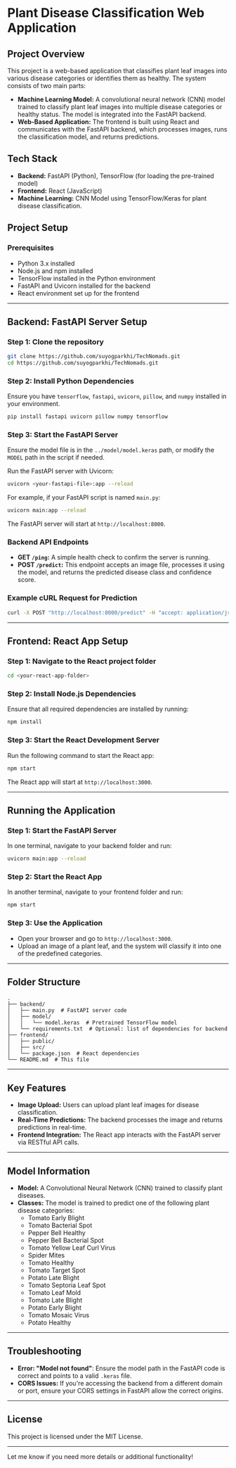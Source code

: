 # Plant Disease Classification Web Application

## Project Overview

This project is a web-based application that classifies plant leaf images into various disease categories or identifies them as healthy. The system consists of two main parts:

- **Machine Learning Model:** A convolutional neural network (CNN) model trained to classify plant leaf images into multiple disease categories or healthy status. The model is integrated into the FastAPI backend.
- **Web-Based Application:** The frontend is built using React and communicates with the FastAPI backend, which processes images, runs the classification model, and returns predictions.

## Tech Stack

- **Backend:** FastAPI (Python), TensorFlow (for loading the pre-trained model)
- **Frontend:** React (JavaScript)
- **Machine Learning:** CNN Model using TensorFlow/Keras for plant disease classification.

## Project Setup

### Prerequisites

- Python 3.x installed
- Node.js and npm installed
- TensorFlow installed in the Python environment
- FastAPI and Uvicorn installed for the backend
- React environment set up for the frontend

---

## Backend: FastAPI Server Setup

### Step 1: Clone the repository

```bash
git clone https://github.com/suyogparkhi/TechNomads.git
cd https://github.com/suyogparkhi/TechNomads.git
```

### Step 2: Install Python Dependencies

Ensure you have `tensorflow`, `fastapi`, `uvicorn`, `pillow`, and `numpy` installed in your environment.

```bash
pip install fastapi uvicorn pillow numpy tensorflow
```

### Step 3: Start the FastAPI Server

Ensure the model file is in the `../model/model.keras` path, or modify the `MODEL` path in the script if needed.

Run the FastAPI server with Uvicorn:

```bash
uvicorn <your-fastapi-file>:app --reload
```

For example, if your FastAPI script is named `main.py`:

```bash
uvicorn main:app --reload
```

The FastAPI server will start at `http://localhost:8000`.

### Backend API Endpoints

- **GET `/ping`:** A simple health check to confirm the server is running.
- **POST `/predict`:** This endpoint accepts an image file, processes it using the model, and returns the predicted disease class and confidence score.

### Example cURL Request for Prediction

```bash
curl -X POST "http://localhost:8000/predict" -H "accept: application/json" -H "Content-Type: multipart/form-data" -F "file=@path_to_your_image.jpg"
```

---

## Frontend: React App Setup

### Step 1: Navigate to the React project folder

```bash
cd <your-react-app-folder>
```

### Step 2: Install Node.js Dependencies

Ensure that all required dependencies are installed by running:

```bash
npm install
```

### Step 3: Start the React Development Server

Run the following command to start the React app:

```bash
npm start
```

The React app will start at `http://localhost:3000`.

---

## Running the Application

### Step 1: Start the FastAPI Server

In one terminal, navigate to your backend folder and run:

```bash
uvicorn main:app --reload
```

### Step 2: Start the React App

In another terminal, navigate to your frontend folder and run:

```bash
npm start
```

### Step 3: Use the Application

- Open your browser and go to `http://localhost:3000`.
- Upload an image of a plant leaf, and the system will classify it into one of the predefined categories.

---

## Folder Structure

```plaintext
.
├── backend/
│   ├── main.py  # FastAPI server code
│   ├── model/
│   │   └── model.keras  # Pretrained TensorFlow model
│   └── requirements.txt  # Optional: list of dependencies for backend
├── frontend/
│   ├── public/
│   ├── src/
│   └── package.json  # React dependencies
└── README.md  # This file
```

---

## Key Features

- **Image Upload:** Users can upload plant leaf images for disease classification.
- **Real-Time Predictions:** The backend processes the image and returns predictions in real-time.
- **Frontend Integration:** The React app interacts with the FastAPI server via RESTful API calls.
  
---

## Model Information

- **Model:** A Convolutional Neural Network (CNN) trained to classify plant diseases.
- **Classes:** The model is trained to predict one of the following plant disease categories:
  - Tomato Early Blight
  - Tomato Bacterial Spot
  - Pepper Bell Healthy
  - Pepper Bell Bacterial Spot
  - Tomato Yellow Leaf Curl Virus
  - Spider Mites
  - Tomato Healthy
  - Tomato Target Spot
  - Potato Late Blight
  - Tomato Septoria Leaf Spot
  - Tomato Leaf Mold
  - Tomato Late Blight
  - Potato Early Blight
  - Tomato Mosaic Virus
  - Potato Healthy

---

## Troubleshooting

- **Error: "Model not found"**: Ensure the model path in the FastAPI code is correct and points to a valid `.keras` file.
- **CORS Issues:** If you're accessing the backend from a different domain or port, ensure your CORS settings in FastAPI allow the correct origins.

---

## License

This project is licensed under the MIT License.

---

Let me know if you need more details or additional functionality!